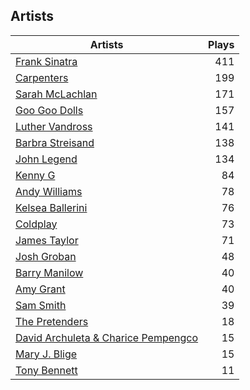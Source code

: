## Artists
Artists | Plays 
----- | -----: 
[Frank Sinatra](/artists/frank-sinatra-739) | 411
[Carpenters](/artists/carpenters-39303) | 199
[Sarah McLachlan](/artists/sarah-mclachlan-89556) | 171
[Goo Goo Dolls](/artists/goo-goo-dolls-12135) | 157
[Luther Vandross](/artists/luther-vandross-3402) | 141
[Barbra Streisand](/artists/barbra-streisand-31892) | 138
[John Legend](/artists/john-legend-36643) | 134
[Kenny G](/artists/kenny-g-7789) | 84
[Andy Williams](/artists/andy-williams-16425) | 78
[Kelsea Ballerini](/artists/kelsea-ballerini-30601760) | 76
[Coldplay](/artists/coldplay-1648) | 73
[James Taylor](/artists/james-taylor-5709) | 71
[Josh Groban](/artists/josh-groban-58260) | 48
[Barry Manilow](/artists/barry-manilow-31897) | 40
[Amy Grant](/artists/amy-grant-3053) | 40
[Sam Smith](/artists/sam-smith-423762) | 39
[The Pretenders](/artists/the-pretenders-680993) | 18
[David Archuleta & Charice Pempengco](/artists/david-archuleta-charice-pempengco-118303) | 15
[Mary J. Blige](/artists/mary-j-blige-39258) | 15
[Tony Bennett](/artists/tony-bennett-2564) | 11

